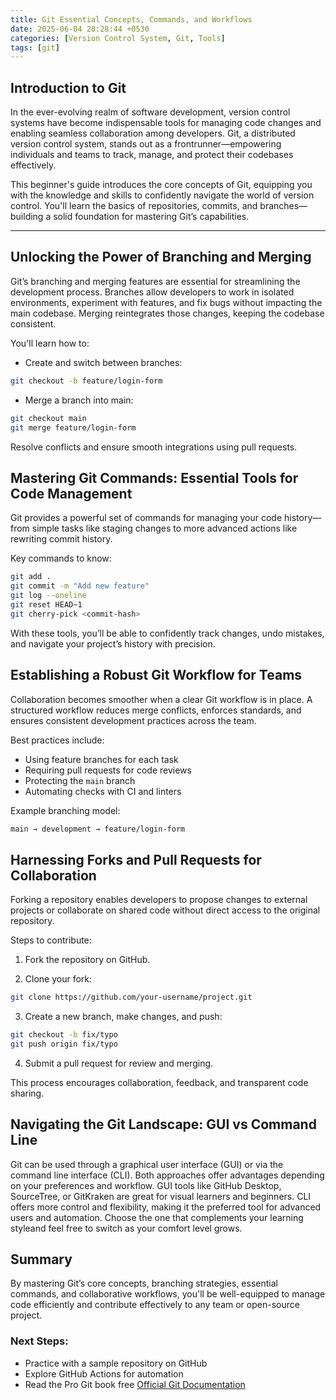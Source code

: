 ```yaml
---
title: Git Essential Concepts, Commands, and Workflows
date: 2025-06-04 20:28:44 +0530
categories: [Version Control System, Git, Tools]
tags: [git]
---
```

## Introduction to Git

In the ever-evolving realm of software development, version control systems have become indispensable tools for managing code changes and enabling seamless collaboration among developers. Git, a distributed version control system, stands out as a frontrunner—empowering individuals and teams to track, manage, and protect their codebases effectively.

This beginner's guide introduces the core concepts of Git, equipping you with the knowledge and skills to confidently navigate the world of version control. You'll learn the basics of repositories, commits, and branches—building a solid foundation for mastering Git’s capabilities.

---

## Unlocking the Power of Branching and Merging

Git’s branching and merging features are essential for streamlining the development process. Branches allow developers to work in isolated environments, experiment with features, and fix bugs without impacting the main codebase. Merging reintegrates those changes, keeping the codebase consistent.

You'll learn how to:

- Create and switch between branches:
```bash
git checkout -b feature/login-form
```

- Merge a branch into main:
```bash
git checkout main
git merge feature/login-form
```
Resolve conflicts and ensure smooth integrations using pull requests.

## Mastering Git Commands: Essential Tools for Code Management

Git provides a powerful set of commands for managing your code history—from simple tasks like staging changes to more advanced actions like rewriting commit history.

Key commands to know:
```bash
git add .
git commit -m "Add new feature"
git log --oneline
git reset HEAD~1
git cherry-pick <commit-hash>
```
With these tools, you’ll be able to confidently track changes, undo mistakes, and navigate your project’s history with precision.

## Establishing a Robust Git Workflow for Teams

Collaboration becomes smoother when a clear Git workflow is in place. A structured workflow reduces merge conflicts, enforces standards, and ensures consistent development practices across the team.

Best practices include:

- Using feature branches for each task
- Requiring pull requests for code reviews
- Protecting the `main` branch
- Automating checks with CI and linters

Example branching model:
```bash
main → development → feature/login-form
```
## Harnessing Forks and Pull Requests for Collaboration

Forking a repository enables developers to propose changes to external projects or collaborate on shared code without direct access to the original repository.

Steps to contribute:
1. Fork the repository on GitHub.

2. Clone your fork:
```bash
git clone https://github.com/your-username/project.git
```
3. Create a new branch, make changes, and push:
```bash
git checkout -b fix/typo
git push origin fix/typo
```
4. Submit a pull request for review and merging.

This process encourages collaboration, feedback, and transparent code sharing.

## Navigating the Git Landscape: GUI vs Command Line

Git can be used through a graphical user interface (GUI) or via the command line interface (CLI). Both approaches offer advantages depending on your preferences and workflow.
GUI tools like GitHub Desktop, SourceTree, or GitKraken are great for visual learners and beginners.
CLI offers more control and flexibility, making it the preferred tool for advanced users and automation.
Choose the one that complements your learning styleand feel free to switch as your comfort level grows.

## Summary

By mastering Git’s core concepts, branching strategies, essential commands, and collaborative workflows, you'll be well-equipped to manage code efficiently and contribute effectively to any team or open-source project.
### Next Steps:

- Practice with a sample repository on GitHub
- Explore GitHub Actions for automation
- Read the Pro Git book free
<a href="https://git-scm.com/book/en/v2" target="_blank" rel="noreferrer">Official Git Documentation</a>